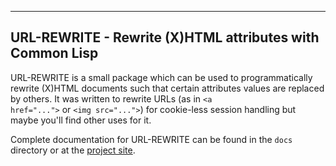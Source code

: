 ---------------------------------------------------------
URL-REWRITE - Rewrite (X)HTML attributes with Common Lisp
---------------------------------------------------------

URL-REWRITE is a small package which can be used to programmatically
rewrite (X)HTML documents such that certain attributes values are
replaced by others. It was written to rewrite URLs (as in <code>&lt;a
href=&quot;...&quot;&gt;</code> or <code>&lt;img
src=&quot;...&quot;&gt;</code>) for cookie-less session handling but
maybe you'll find other uses for it.

Complete documentation for URL-REWRITE can be found in the `docs`
directory or at the [project site](https://edicl.github.io/url-rewrite/).
